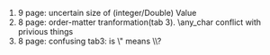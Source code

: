 1. 9 page: uncertain size of (integer/Double) Value
2. 8 page: order-matter tranformation(tab 3). \any_char conflict with privious things
3. 8 page: confusing tab3: is \\" means \\\\?   